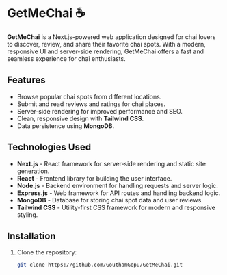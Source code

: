 # GetMeChai ☕

**GetMeChai** is a Next.js-powered web application designed for chai lovers to discover, review, and share their favorite chai spots. With a modern, responsive UI and server-side rendering, GetMeChai offers a fast and seamless experience for chai enthusiasts.

## Features

- Browse popular chai spots from different locations.
- Submit and read reviews and ratings for chai places.
- Server-side rendering for improved performance and SEO.
- Clean, responsive design with **Tailwind CSS**.
- Data persistence using **MongoDB**.

## Technologies Used

- **Next.js** - React framework for server-side rendering and static site generation.
- **React** - Frontend library for building the user interface.
- **Node.js** - Backend environment for handling requests and server logic.
- **Express.js** - Web framework for API routes and handling backend logic.
- **MongoDB** - Database for storing chai spot data and user reviews.
- **Tailwind CSS** - Utility-first CSS framework for modern and responsive styling.

## Installation

1. Clone the repository:

   ```bash
   git clone https://github.com/GouthamGopu/GetMeChai.git
